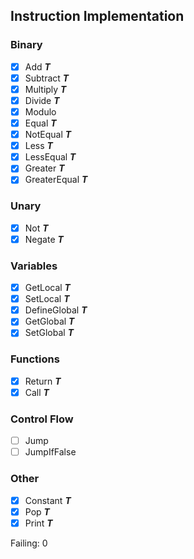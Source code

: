 ## Instruction Implementation

### Binary
- [X] Add _**T**_
- [X] Subtract _**T**_
- [X] Multiply _**T**_
- [X] Divide _**T**_
- [X] Modulo 
- [X] Equal _**T**_
- [X] NotEqual _**T**_
- [X] Less _**T**_
- [X] LessEqual _**T**_
- [X] Greater _**T**_
- [X] GreaterEqual _**T**_
### Unary
- [X] Not _**T**_
- [X] Negate _**T**_
### Variables
- [X] GetLocal _**T**_
- [X] SetLocal _**T**_
- [X] DefineGlobal _**T**_
- [X] GetGlobal _**T**_
- [X] SetGlobal _**T**_
### Functions
- [X] Return _**T**_
- [X] Call _**T**_
### Control Flow
- [ ] Jump 
- [ ] JumpIfFalse 
### Other
- [X] Constant _**T**_
- [X] Pop _**T**_
- [X] Print _**T**_

Failing: 0
